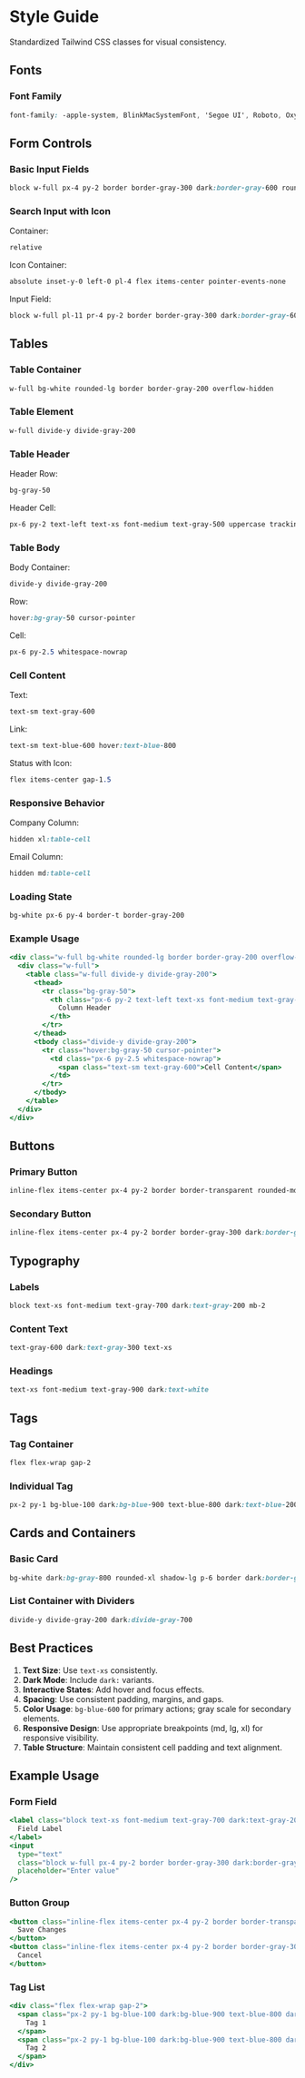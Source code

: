 # Style Guide

Standardized Tailwind CSS classes for visual consistency.

## Fonts

### Font Family

```css
font-family: -apple-system, BlinkMacSystemFont, 'Segoe UI', Roboto, Oxygen, Ubuntu, Cantarell, 'Open Sans', 'Helvetica Neue', sans-serif;
```

## Form Controls

### Basic Input Fields

```css
block w-full px-4 py-2 border border-gray-300 dark:border-gray-600 rounded-md bg-white dark:bg-gray-700 text-gray-900 dark:text-gray-100 placeholder-gray-500 dark:placeholder-gray-400 focus:outline-none focus:ring-1 focus:ring-blue-500 focus:border-blue-500 text-xs font-medium
```

### Search Input with Icon

Container:

```css
relative
```

Icon Container:

```css
absolute inset-y-0 left-0 pl-4 flex items-center pointer-events-none
```

Input Field:

```css
block w-full pl-11 pr-4 py-2 border border-gray-300 dark:border-gray-600 rounded-md bg-white dark:bg-gray-700 text-gray-900 dark:text-gray-100 placeholder-gray-500 dark:placeholder-gray-400 focus:outline-none focus:ring-1 focus:ring-blue-500 focus:border-blue-500 text-xs font-medium
```

## Tables

### Table Container

```css
w-full bg-white rounded-lg border border-gray-200 overflow-hidden
```

### Table Element

```css
w-full divide-y divide-gray-200
```

### Table Header

Header Row:
```css
bg-gray-50
```

Header Cell:
```css
px-6 py-2 text-left text-xs font-medium text-gray-500 uppercase tracking-wider
```

### Table Body

Body Container:
```css
divide-y divide-gray-200
```

Row:
```css
hover:bg-gray-50 cursor-pointer
```

Cell:
```css
px-6 py-2.5 whitespace-nowrap
```

### Cell Content

Text:
```css
text-sm text-gray-600
```

Link:
```css
text-sm text-blue-600 hover:text-blue-800
```

Status with Icon:
```css
flex items-center gap-1.5
```

### Responsive Behavior

Company Column:
```css
hidden xl:table-cell
```

Email Column:
```css
hidden md:table-cell
```

### Loading State

```css
bg-white px-6 py-4 border-t border-gray-200
```

### Example Usage

```jsx
<div class="w-full bg-white rounded-lg border border-gray-200 overflow-hidden">
  <div class="w-full">
    <table class="w-full divide-y divide-gray-200">
      <thead>
        <tr class="bg-gray-50">
          <th class="px-6 py-2 text-left text-xs font-medium text-gray-500 uppercase tracking-wider">
            Column Header
          </th>
        </tr>
      </thead>
      <tbody class="divide-y divide-gray-200">
        <tr class="hover:bg-gray-50 cursor-pointer">
          <td class="px-6 py-2.5 whitespace-nowrap">
            <span class="text-sm text-gray-600">Cell Content</span>
          </td>
        </tr>
      </tbody>
    </table>
  </div>
</div>
```

## Buttons

### Primary Button

```css
inline-flex items-center px-4 py-2 border border-transparent rounded-md shadow-sm text-xs font-medium text-white bg-blue-600 hover:bg-blue-700
```

### Secondary Button

```css
inline-flex items-center px-4 py-2 border border-gray-300 dark:border-gray-600 rounded-md text-xs font-medium text-gray-700 dark:text-gray-200 bg-white dark:bg-gray-700 hover:bg-gray-50 dark:hover:bg-gray-600
```

## Typography

### Labels

```css
block text-xs font-medium text-gray-700 dark:text-gray-200 mb-2
```

### Content Text

```css
text-gray-600 dark:text-gray-300 text-xs
```

### Headings

```css
text-xs font-medium text-gray-900 dark:text-white
```

## Tags

### Tag Container

```css
flex flex-wrap gap-2
```

### Individual Tag

```css
px-2 py-1 bg-blue-100 dark:bg-blue-900 text-blue-800 dark:text-blue-200 rounded-full text-xs
```

## Cards and Containers

### Basic Card

```css
bg-white dark:bg-gray-800 rounded-xl shadow-lg p-6 border dark:border-gray-700
```

### List Container with Dividers

```css
divide-y divide-gray-200 dark:divide-gray-700
```

## Best Practices

1. **Text Size**: Use `text-xs` consistently.
2. **Dark Mode**: Include `dark:` variants.
3. **Interactive States**: Add hover and focus effects.
4. **Spacing**: Use consistent padding, margins, and gaps.
5. **Color Usage**: `bg-blue-600` for primary actions; gray scale for secondary elements.
6. **Responsive Design**: Use appropriate breakpoints (md, lg, xl) for responsive visibility.
7. **Table Structure**: Maintain consistent cell padding and text alignment.

## Example Usage

### Form Field

```jsx
<label class="block text-xs font-medium text-gray-700 dark:text-gray-200 mb-2">
  Field Label
</label>
<input
  type="text"
  class="block w-full px-4 py-2 border border-gray-300 dark:border-gray-600 rounded-md bg-white dark:bg-gray-700 text-gray-900 dark:text-gray-100 placeholder-gray-500 dark:placeholder-gray-400 focus:outline-none focus:ring-1 focus:ring-blue-500 focus:border-blue-500 text-xs font-medium"
  placeholder="Enter value"
/>
```

### Button Group

```jsx
<button class="inline-flex items-center px-4 py-2 border border-transparent rounded-md shadow-sm text-xs font-medium text-white bg-blue-600 hover:bg-blue-700">
  Save Changes
</button>
<button class="inline-flex items-center px-4 py-2 border border-gray-300 dark:border-gray-600 rounded-md text-xs font-medium text-gray-700 dark:text-gray-200 bg-white dark:bg-gray-700 hover:bg-gray-50 dark:hover:bg-gray-600">
  Cancel
</button>
```

### Tag List

```jsx
<div class="flex flex-wrap gap-2">
  <span class="px-2 py-1 bg-blue-100 dark:bg-blue-900 text-blue-800 dark:text-blue-200 rounded-full text-xs">
    Tag 1
  </span>
  <span class="px-2 py-1 bg-blue-100 dark:bg-blue-900 text-blue-800 dark:text-blue-200 rounded-full text-xs">
    Tag 2
  </span>
</div>
